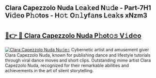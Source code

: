 ## Clara Capezzolo Nuda L𝚎a𝚔ed N𝚞𝚍e - Part-7H1 Vi𝚍𝚎o P𝚑𝚘tos - H𝚘𝚝 O𝚗𝚕yf𝚊ns L𝚎a𝚔s xNzm3

# <h2><a href="http://kf0zdg1.oniu.top/?m=Clara+Capezzolo+Nuda">🔗👉 🔴 Clara Capezzolo Nuda P𝚑ot𝚘𝚜 V𝚒d𝚎o</a></h2>

[![Clara Capezzolo Nuda Nu𝚍e𝚜](https://i.imgur.com/0qMVB7G.gif)](http://kf0zdg1.oniu.top/?m=Clara+Capezzolo+Nuda)
Cybernetic artist and amusement giver Clara Capezzolo Nuda, known for publishing dance and lifestyle tutorials through viral dance moves and short clips. Outstanding mime artist Clara Capezzolo Nuda, recognized for their remarkable abilities and achievements in the art of silent storytelling.  
